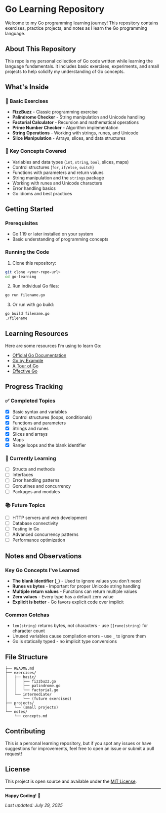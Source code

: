 # Go Learning Repository

Welcome to my Go programming learning journey! This repository contains exercises, practice projects, and notes as I learn the Go programming language.

## About This Repository

This repo is my personal collection of Go code written while learning the language fundamentals. It includes basic exercises, experiments, and small projects to help solidify my understanding of Go concepts.

## What's Inside

### 📝 Basic Exercises
- **FizzBuzz** - Classic programming exercise
- **Palindrome Checker** - String manipulation and Unicode handling
- **Factorial Calculator** - Recursion and mathematical operations
- **Prime Number Checker** - Algorithm implementation
- **String Operations** - Working with strings, runes, and Unicode
- **Slice Manipulation** - Arrays, slices, and data structures

### 🔧 Key Concepts Covered
- Variables and data types (`int`, `string`, `bool`, slices, maps)
- Control structures (`for`, `if/else`, `switch`)
- Functions with parameters and return values
- String manipulation and the `strings` package
- Working with runes and Unicode characters
- Error handling basics
- Go idioms and best practices

## Getting Started

### Prerequisites
- Go 1.19 or later installed on your system
- Basic understanding of programming concepts

### Running the Code

1. Clone this repository:
```bash
git clone <your-repo-url>
cd go-learning
```

2. Run individual Go files:
```bash
go run filename.go
```

3. Or run with go build:
```bash
go build filename.go
./filename
```

## Learning Resources

Here are some resources I'm using to learn Go:

- [Official Go Documentation](https://golang.org/doc/)
- [Go by Example](https://gobyexample.com/)
- [A Tour of Go](https://tour.golang.org/)
- [Effective Go](https://golang.org/doc/effective_go.html)

## Progress Tracking

### ✅ Completed Topics
- [x] Basic syntax and variables
- [x] Control structures (loops, conditionals)
- [x] Functions and parameters
- [x] Strings and runes
- [x] Slices and arrays
- [x] Maps
- [x] Range loops and the blank identifier

### 🚧 Currently Learning
- [ ] Structs and methods
- [ ] Interfaces
- [ ] Error handling patterns
- [ ] Goroutines and concurrency
- [ ] Packages and modules

### 📚 Future Topics
- [ ] HTTP servers and web development
- [ ] Database connectivity
- [ ] Testing in Go
- [ ] Advanced concurrency patterns
- [ ] Performance optimization

## Notes and Observations

### Key Go Concepts I've Learned
- **The blank identifier (`_`)** - Used to ignore values you don't need
- **Runes vs bytes** - Important for proper Unicode string handling
- **Multiple return values** - Functions can return multiple values
- **Zero values** - Every type has a default zero value
- **Explicit is better** - Go favors explicit code over implicit

### Common Gotchas
- `len(string)` returns bytes, not characters - use `[]rune(string)` for character count
- Unused variables cause compilation errors - use `_` to ignore them
- Go is statically typed - no implicit type conversions

## File Structure

```
├── README.md
├── exercises/
│   ├── basic/
│   │   ├── fizzbuzz.go
│   │   ├── palindrome.go
│   │   └── factorial.go
│   └── intermediate/
│       └── (future exercises)
├── projects/
│   └── (small projects)
└── notes/
    └── concepts.md
```

## Contributing

This is a personal learning repository, but if you spot any issues or have suggestions for improvements, feel free to open an issue or submit a pull request!

## License

This project is open source and available under the [MIT License](LICENSE).

---

**Happy Coding!** 🐹

*Last updated: July 29, 2025*
